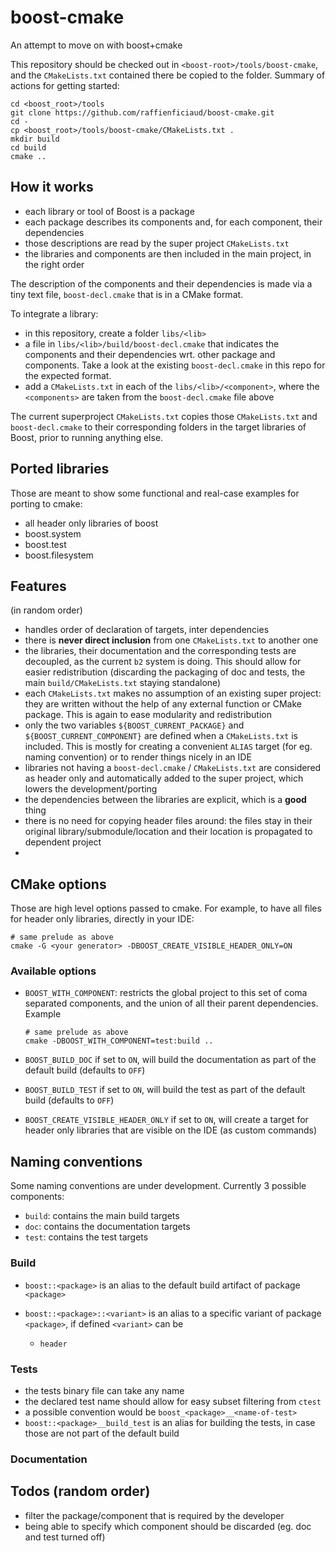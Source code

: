 # boost-cmake
An attempt to move on with boost+cmake

This repository should be checked out in `<boost-root>/tools/boost-cmake`, and the `CMakeLists.txt` contained there be copied to the <boost-root> folder.
Summary of actions for getting started:

    cd <boost_root>/tools
    git clone https://github.com/raffienficiaud/boost-cmake.git
    cd -
    cp <boost_root>/tools/boost-cmake/CMakeLists.txt .
    mkdir build
    cd build
    cmake ..

## How it works

* each library or tool of Boost is a package
* each package describes its components and, for each component, their dependencies
* those descriptions are read by the super project `CMakeLists.txt`
* the libraries and components are then included in the main project, in the right order

The description of the components and their dependencies is made via a tiny text file, `boost-decl.cmake`
that is in a CMake format.

To integrate a library:

* in this repository, create a folder `libs/<lib>`
* a file in `libs/<lib>/build/boost-decl.cmake` that indicates the components and their dependencies wrt. other
  package and components. Take a look at the existing `boost-decl.cmake` in this repo for the expected format.
* add a `CMakeLists.txt` in each of the `libs/<lib>/<component>`, where the `<components>` are taken from the
  `boost-decl.cmake` file above

The current superproject `CMakeLists.txt` copies those `CMakeLists.txt` and `boost-decl.cmake` to their corresponding folders in the target libraries of Boost, prior to running anything else.

## Ported libraries

Those are meant to show some functional and real-case examples for porting to cmake:

* all header only libraries of boost
* boost.system
* boost.test
* boost.filesystem

## Features

(in random order)

* handles order of declaration of targets, inter dependencies
* there is **never direct inclusion** from one `CMakeLists.txt` to another one
* the libraries, their documentation and the corresponding tests are decoupled, as
  the current `b2` system is doing. This should allow for easier redistribution (discarding the packaging
  of doc and tests, the main `build/CMakeLists.txt` staying standalone)
* each `CMakeLists.txt` makes no assumption of an existing super project: they are
  written without the help of any external function or CMake package. This is again to ease
  modularity and redistribution
* only the two variables `${BOOST_CURRENT_PACKAGE}` and `${BOOST_CURRENT_COMPONENT}`
  are defined when a `CMakeLists.txt` is included. This is mostly for creating
  a convenient `ALIAS` target (for eg. naming convention) or to render things
  nicely in an IDE
* libraries not having a `boost-decl.cmake` / `CMakeLists.txt` are considered as
  header only and automatically added to the super project, which lowers the development/porting
* the dependencies between the libraries are explicit, which is a **good** thing
* there is no need for copying header files around: the files stay in their original library/submodule/location
  and their location is propagated to dependent project
*

## CMake options
Those are high level options passed to cmake. For example, to have all files for header only libraries, directly in your IDE:

```
# same prelude as above
cmake -G <your generator> -DBOOST_CREATE_VISIBLE_HEADER_ONLY=ON
```

### Available options

* `BOOST_WITH_COMPONENT`: restricts the global project to this set of coma separated components, and the union of all their
  parent dependencies. Example

      # same prelude as above
      cmake -DBOOST_WITH_COMPONENT=test:build ..

* `BOOST_BUILD_DOC` if set to `ON`, will build the documentation as part of the default build (defaults to `OFF`)
* `BOOST_BUILD_TEST` if set to `ON`, will build the test as part of the default build (defaults to `OFF`)
* `BOOST_CREATE_VISIBLE_HEADER_ONLY` if set to `ON`, will create a target for header only libraries that are
  visible on the IDE (as custom commands)

## Naming conventions
Some naming conventions are under development. Currently 3 possible components:

* `build`: contains the main build targets
* `doc`: contains the documentation targets
* `test`: contains the test targets

### Build

* `boost::<package>` is an alias to the default build artifact of package `<package>`
* `boost::<package>::<variant>` is an alias to a specific variant of package `<package>`, if defined
  `<variant>` can be

  * `header`

### Tests

* the tests binary file can take any name
* the declared test name should allow for easy subset filtering from `ctest`
* a possible convention would be `boost_<package>__<name-of-test>`
* `boost::<package>__build_test` is an alias for building the tests, in case those are not part of the default build

### Documentation

## Todos (random order)

* filter the package/component that is required by the developer
* being able to specify which component should be discarded (eg. doc and test turned off)
